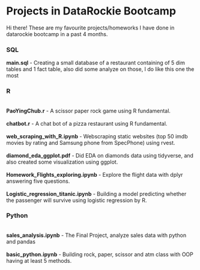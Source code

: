 # Projects in DataRockie Bootcamp
Hi there! 
These are my favourite projects/homeworks I have done in datarockie bootcamp in a past 4 months.
### SQL
**main.sql** - Creating a small database of a restaurant containing of 5 dim tables and 1 fact table, also did some analyze on those, I do like this one the most
### R
<br>**PaoYingChub.r** - A scissor paper rock game using R fundamental.</br>
<br>**chatbot.r** - A chat bot of a pizza restaurant using R fundamental.</br>
<br>**web_scraping_with_R.ipynb** - Webscraping static websites (top 50 imdb movies by rating and Samsung phone from SpecPhone) using rvest. </br>
<br>**diamond_eda_ggplot.pdf** - Did EDA on diamonds data using tidyverse, and also created some visualization using ggplot.</br>
<br>**Homework_Flights_exploring.ipynb** - Explore the flight data with dplyr answering five questions.</br>
<br>**Logistic_regression_titanic.ipynb** - Building a model predicting whether the passenger will survive using logistic regression by R.</br>
### Python
<br>**sales_analysis.ipynb** - The Final Project, analyze sales data with python and pandas</br>
<br>**basic_python.ipynb** - Building rock, paper, scissor and atm class with OOP having at least 5 methods. </br>
